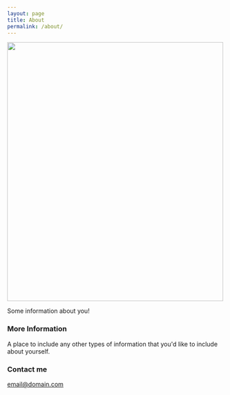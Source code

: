 ```yaml
---
layout: page
title: About
permalink: /about/
---
```

<img src="https://cupidok.github.io/images/kc_photo.jpg" width="500" height="600" />

Some information about you!

### More Information

A place to include any other types of information that you'd like to include about yourself.

### Contact me

[email@domain.com](mailto:email@domain.com)

